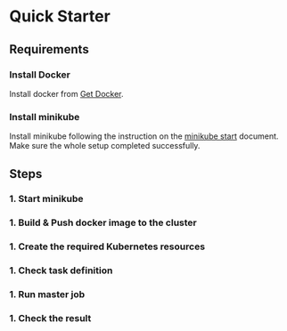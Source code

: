 # Quick Starter

## Requirements
### Install Docker
Install docker from [Get Docker](https://docs.docker.com/get-docker/).

### Install minikube
Install minikube following the instruction on the [minikube start](https://minikube.sigs.k8s.io/docs/start/) document. Make sure the whole setup completed successfully.

## Steps
### 1. Start minikube
### 1. Build & Push docker image to the cluster
### 1. Create the required Kubernetes resources
### 1. Check task definition
### 1. Run master job
### 1. Check the result